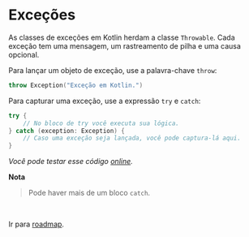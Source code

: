 # Exceções

As classes de exceções em Kotlin herdam a classe `Throwable`. Cada exceção tem uma mensagem, um rastreamento de pilha e
uma causa opcional.

Para lançar um objeto de exceção, use a palavra-chave `throw`:

```kotlin
throw Exception("Exceção em Kotlin.")
```

Para capturar uma exceção, use a expressão `try` e `catch`:

```kotlin
try {
    // No bloco de try você executa sua lógica.
} catch (exception: Exception) {
    // Caso uma exceção seja lançada, você pode captura-lá aqui.
}
```

_Você pode testar esse código [online](https://pl.kotl.in/wGn1povmB)._

**Nota**
> Pode haver mais de um bloco `catch`.

<br>

Ir para [roadmap](../../../README.md#roadmap).
